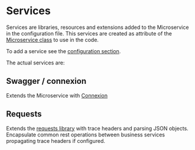 # Services

Services are libraries, resources and extensions added to the Microservice in the configuration file.
This services are created as attribute of the [Microservice class](ms_class.md) to use in the code.

To add a service see the [configuration section](configuration.md).

The actual services are:

## Swagger / connexion
Extends the Microservice with [Connexion](https://github.com/zalando/connexion)

## Requests
Extends the [requests library](http://docs.python-requests.org/en/master/) with trace headers and parsing JSON objects.
Encapsulate common rest operations between business services propagating trace headers if configured.